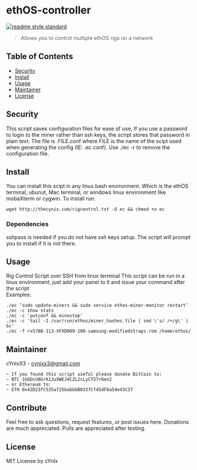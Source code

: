 # ethOS-controller

[![readme style standard](https://img.shields.io/badge/readme%20style-standard-brightgreen.svg?style=flat-square)](https://github.com/RichardLitt/standard-readme)

> Allows you to control multiple ethOS rigs on a network


## Table of Contents

- [Security](#security)
- [Install](#install)
- [Usage](#usage)
- [Maintainer](#maintainer)
- [License](#license)

## Security

This script saves configuration files for ease of use, If you use a password to login to the miner rather than ssh keys, the script stores that password in plain text. The file is .FILE.conf where FILE is the name of the scipt used when generating the config (IE: .ec.conf). Use ./ec -r to remove the configuration file.

## Install

You can install this scipt in any linux bash environment. Which is the ethOS terminal, ubunut, Mac terminal, or windows linux environment like mobaXterm or cygwin. To install run:<br>
~~~
wget http://thecynix.com/rigcontrol.txt -O ec && chmod +x ec
~~~
### Dependencies
sshpass is needed if you do not have ssh keys setup. The script will prompt you to install if it is not there.

## Usage
Rig Control Script over SSH from linux terminal
This script can be run in a linux environment, just add your panel to it and issue your command after the script<br>
Examples:
~~~~~
./ec ‘sudo update-miners && sudo service ethos-miner-monitor restart’
./ec -c show stats
./ec -c 'putconf && minestop'
./ec -c 'tail -1 /var/run/ethos/miner_hashes.file | sed \'s/ /+/g\' | bc'
./ec -f rx5708-113-XFXD009-100-samsung-modifiedstraps.rom /home/ethos/
~~~~~

## Maintainer

cYnIxX3 - cynixx3@gmail.com
~~~~~~~
~ If you found this script useful please donate BitCoin to:
~ BTC 1G6DcU8GrK1JuXWEJ4CZL2cLyCT57r6en2
~ or Ethereum to:
~ ETH 0x42D23fC535af25babbbB0337Cf45dF8a54e43C37
~~~~~~~

## Contribute

Feel free to ask questions, request features, or post issues here. Donations are much appreciated. Pulls are appreciated after testing.

## License

MIT License by cYnIx
